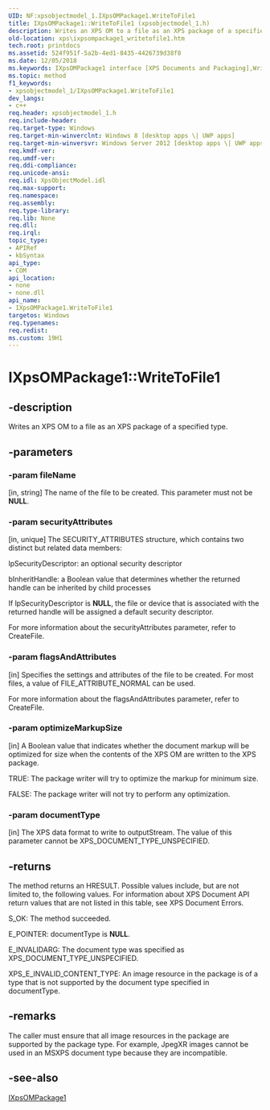```yaml
---
UID: NF:xpsobjectmodel_1.IXpsOMPackage1.WriteToFile1
title: IXpsOMPackage1::WriteToFile1 (xpsobjectmodel_1.h)
description: Writes an XPS OM to a file as an XPS package of a specified type.
old-location: xps\ixpsompackage1_writetofile1.htm
tech.root: printdocs
ms.assetid: 524f951f-5a2b-4ed1-8435-4426739d38f8
ms.date: 12/05/2018
ms.keywords: IXpsOMPackage1 interface [XPS Documents and Packaging],WriteToFile1 method, IXpsOMPackage1.WriteToFile1, IXpsOMPackage1::WriteToFile1, WriteToFile1, WriteToFile1 method [XPS Documents and Packaging], WriteToFile1 method [XPS Documents and Packaging],IXpsOMPackage1 interface, xps.ixpsompackage1_writetofile1, xpsobjectmodel_1/IXpsOMPackage1::WriteToFile1
ms.topic: method
f1_keywords:
- xpsobjectmodel_1/IXpsOMPackage1.WriteToFile1
dev_langs:
- c++
req.header: xpsobjectmodel_1.h
req.include-header: 
req.target-type: Windows
req.target-min-winverclnt: Windows 8 [desktop apps \| UWP apps]
req.target-min-winversvr: Windows Server 2012 [desktop apps \| UWP apps]
req.kmdf-ver: 
req.umdf-ver: 
req.ddi-compliance: 
req.unicode-ansi: 
req.idl: XpsObjectModel.idl
req.max-support: 
req.namespace: 
req.assembly: 
req.type-library: 
req.lib: None
req.dll: 
req.irql: 
topic_type:
- APIRef
- kbSyntax
api_type:
- COM
api_location:
- none
- none.dll
api_name:
- IXpsOMPackage1.WriteToFile1
targetos: Windows
req.typenames: 
req.redist: 
ms.custom: 19H1
---
```


# IXpsOMPackage1::WriteToFile1


## -description


Writes an XPS OM to a file as an XPS package of a specified type.


## -parameters




### -param fileName

[in, string]    The name of the file to be created. This parameter must not be <b>NULL</b>.


### -param securityAttributes

[in, unique]    The SECURITY_ATTRIBUTES structure, which contains two distinct but related data members:

lpSecurityDescriptor: an optional security descriptor

bInheritHandle: a Boolean value that determines whether the returned handle can be inherited by child processes

If lpSecurityDescriptor is <b>NULL</b>, the file or device that is associated with the returned handle will be assigned a default security descriptor. 

For more information about the securityAttributes parameter, refer to CreateFile.


### -param flagsAndAttributes

[in] Specifies the settings and attributes of the file to be created. For most files, a value of FILE_ATTRIBUTE_NORMAL can be used. 

For more information about the flagsAndAttributes parameter, refer to CreateFile.


### -param optimizeMarkupSize

[in]            A Boolean value that indicates whether the document markup will be optimized for size when the contents of the XPS OM are written to the XPS package.

TRUE: The package writer will try to optimize the markup for minimum size.

FALSE: The package writer will not try to perform any optimization.


### -param documentType

[in]            The XPS data format to write to outputStream. The value of this parameter cannot be XPS_DOCUMENT_TYPE_UNSPECIFIED.


## -returns



The method returns an HRESULT. Possible values include, but are not limited to, the following values. For information about XPS Document API return values that are not listed in this table, see XPS Document Errors.

S_OK: The method succeeded.

E_POINTER: documentType is <b>NULL</b>.

E_INVALIDARG:  The document type was specified as XPS_DOCUMENT_TYPE_UNSPECIFIED.

XPS_E_INVALID_CONTENT_TYPE:  An image resource in the package is of a type that is not supported by the document type specified in documentType. 




## -remarks



The caller must ensure that all image resources in the package are supported by the package type. For example, JpegXR images cannot be used in an MSXPS document type because they are incompatible. 




## -see-also




<a href="https://docs.microsoft.com/windows/desktop/api/xpsobjectmodel_1/nn-xpsobjectmodel_1-ixpsompackage1">IXpsOMPackage1</a>
 

 


